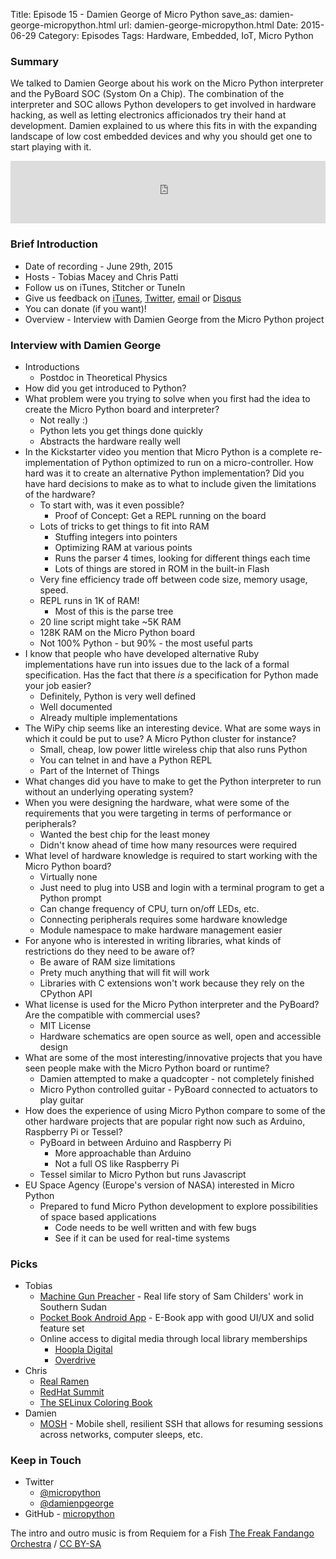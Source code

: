 Title: Episode 15 - Damien George of Micro Python
save_as: damien-george-micropython.html
url: damien-george-micropython.html
Date: 2015-06-29
Category: Episodes
Tags: Hardware, Embedded, IoT, Micro Python

### Summary
We talked to Damien George about his work on the Micro Python interpreter and the PyBoard SOC (Systom On a Chip). The combination of the interpreter and SOC allows Python developers to get involved in hardware hacking, as well as letting electronics afficionados try their hand at development. Damien explained to us where this fits in with the expanding landscape of low cost embedded devices and why you should get one to start playing with it.

<iframe id="audio_iframe" src="https://www.podbean.com/media/player/qvjxr-5767e0?from=wp&skin=103&postId=5728224&download=1&share=1&fonts=Helvetica&auto=0" height="100" width="100%" frameborder="0" scrolling="no" data-name="pb-iframe-player"></iframe>

### Brief Introduction
* Date of recording - June 29th, 2015
* Hosts - Tobias Macey and Chris Patti
* Follow us on iTunes, Stitcher or TuneIn
* Give us feedback on [iTunes](https://itunes.apple.com/us/podcast/podcast.-init/id981834425?mt=2&uo=6&at=&ct=), [Twitter](https://twitter.com/Podcast__init__), [email](mailto:hosts@podcastinit.com) or [Disqus](http://podcastinit.com)
* You can donate (if you want)!
* Overview - Interview with Damien George from the Micro Python project

### Interview with Damien George
* Introductions
   * Postdoc in Theoretical Physics
* How did you get introduced to Python?
* What problem were you trying to solve when you first had the idea to create the Micro Python board and interpreter?
   * Not really :)
   * Python lets you get things done quickly
   * Abstracts the hardware really well
* In the Kickstarter video you mention that Micro Python is a complete re-implementation of Python optimized to run on a micro-controller. How hard was it to create an alternative Python implementation? Did you have hard decisions to make as to what to include given the limitations of the hardware?
   * To start with, was it even possible?
     * Proof of Concept: Get a REPL running on the board
   * Lots of tricks to get things to fit into RAM
      * Stuffing integers into pointers
      * Optimizing RAM at various points
      * Runs the parser 4 times, looking for different things each time
      * Lots of things are stored in ROM in the built-in Flash
   * Very fine efficiency trade off between code size, memory usage, speed.
   * REPL runs in 1K of RAM!
      * Most of this is the parse tree
   * 20 line script might take ~5K RAM
   * 128K RAM on the Micro Python board
   * Not 100% Python - but 90% - the most useful parts
* I know that people who have developed alternative Ruby implementations have run into issues due to the lack of a formal specification. Has the fact that there _is_ a specification for Python made your job easier?
   * Definitely, Python is very well defined
   * Well documented
   * Already multiple implementations
* The WiPy chip seems like an interesting device. What are some ways in which it could be put to use? A Micro Python cluster for instance?
   * Small, cheap, low power little wireless chip that also runs Python
   * You can telnet in and have a Python REPL
   * Part of the Internet of Things
* What changes did you have to make to get the Python interpreter to run without an underlying operating system?
* When you were designing the hardware, what were some of the requirements that you were targeting in terms of performance or peripherals?
   * Wanted the best chip for the least money
   * Didn't know ahead of time how many resources were required
* What level of hardware knowledge is required to start working with the Micro Python board?
   * Virtually none
   * Just need to plug into USB and login with a terminal program to get a Python prompt
   * Can change frequency of CPU, turn on/off LEDs, etc.
   * Connecting peripherals requires some hardware knowledge
   * Module namespace to make hardware management easier
* For anyone who is interested in writing libraries, what kinds of restrictions do they need to be aware of?
   * Be aware of RAM size limitations
   * Prety much anything that will fit will work
   * Libraries with C extensions won't work because they rely on the CPython API
* What license is used for the Micro Python interpreter and the PyBoard? Are the compatible with commercial uses?
   * MIT License
   * Hardware schematics are open source as well, open and accessible design
* What are some of the most interesting/innovative projects that you have seen people make with the Micro Python board or runtime?
   * Damien attempted to make a quadcopter - not completely finished
   * Micro Python controlled guitar - PyBoard connected to actuators to play guitar
* How does the experience of using Micro Python compare to some of the other hardware projects that are popular right now such as Arduino, Raspberry Pi or Tessel?
   * PyBoard in between Arduino and Raspberry Pi
      * More approachable than Arduino
      * Not a full OS like Raspberry Pi
   * Tessel similar to Micro Python but runs Javascript
* EU Space Agency (Europe's version of NASA) interested in Micro Python
   * Prepared to fund Micro Python development to explore possibilities of space based applications
      * Code needs to be well written and with few bugs
      * See if it can be used for real-time systems

### Picks
* Tobias
   * [Machine Gun Preacher](http://www.imdb.com/title/tt1586752/) - Real life story of Sam Childers' work in Southern Sudan
   * [Pocket Book Android App](https://play.google.com/store/apps/details?id=com.obreey.reader&hl=en) - E-Book app with good UI/UX and solid feature set
   *  Online access to digital media through local library memberships
      * [Hoopla Digital](https://www.hoopladigital.com/home;jsessionid=BA909933ECAB99A033C57A5620A272E4)
      * [Overdrive](http://app.overdrive.com/)
* Chris
   * [Real Ramen](https://en.wikipedia.org/wiki/Ramen)
   * [RedHat Summit](http://www.redhat.com/summit/)
   * [The SELinux Coloring Book](https://github.com/mairin/selinux-coloring-book/blob/master/PDF/en/selinux-coloring-book_USLetter-Stapled.pdf)
* Damien
   * [MOSH](http://mosh.mit.edu) - Mobile shell, resilient SSH that allows for resuming sessions across networks, computer sleeps, etc.

### Keep in Touch
* Twitter
  - [@micropython](https://twitter.com/micropython)
  - [@damienpgeorge](https://twitter.com/damienpgeorge)
* GitHub - [micropython](https://github.com/micropython)

The intro and outro music is from Requiem for a Fish [The Freak Fandango Orchestra](http://freemusicarchive.org/music/The_Freak_Fandango_Orchestra/)  / [CC BY-SA](http://creativecommons.org/licenses/by-sa/3.0/)
